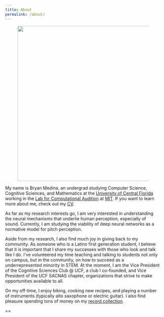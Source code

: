 ```yaml
---
title: About
permalink: /about/
---
```



<figure><center>
  <img width="500" src="/images/medina.jpg" data-action="zoom"/>
</center></figure>


My name is Bryan Medina, an undergrad studying Computer Science, Cognitive Sciences, and Mathematics at the [University of Central Florida](https://www.ucf.edu/) working in the [Lab for Computational Audition](http://mcdermottlab.mit.edu/) at [MIT](http://web.mit.edu/).
If you want to learn more about me, check out my [CV](/cv).


As far as my research interests go, I am very interested in understanding the neural mechanisms that underlie human perception, especially of sound. Currently, I am studying the viability of deep neural networks as a normative model for pitch perception.

Aside from my research, I also find much joy in giving back to my community. As someone who is a Latino first generation student, I believe that it is important that I share my successes with those who look and talk like I do. I've volunteered my time teaching and talking to students not only on campus, but in the community, on how to succeed as a underrepresented minority in STEM. At the moment, I am the Vice President of the Cognitive Sciences Club @ UCF, a club I co-founded, and Vice President of the UCF SACNAS chapter, organizations that strive to make opportunities available to all.

On my off-time, I enjoy biking, cooking new recipes, and playing a number of instruments (typically alto saxophone or electric guitar). I also find pleasure spending tons of money on my [record collection](https://www.discogs.com/user/bj_medina/collection).

==